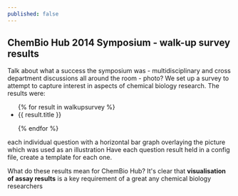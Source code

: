 ```yaml
---
published: false
---
```


## ChemBio Hub 2014 Symposium - walk-up survey results

Talk about what a success the symposium was - multidisciplinary and cross department discussions all around the room - photo?
We set up a survey to attempt to capture interest in aspects of chemical biology research. The results were:
<ul>
{% for result in walkupsurvey %}

<li>{{ result.title }}

{% endfor %}
</ul>
each individual question with a horizontal bar graph overlaying the picture which was used as an illustration
Have each question result held in a config file, create a template for each one.

What do these results mean for ChemBio Hub? It's clear that **visualisation of assay results** is a key requirement of a great any chemical biology researchers